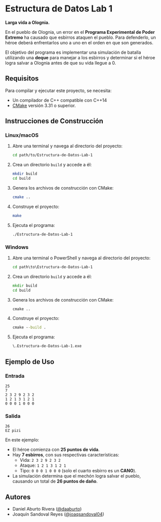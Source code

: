 # Estructura de Datos Lab 1

**Larga vida a Olognia.**

En el pueblo de Olognia, un error en el **Programa Experimental de Poder Extremo** ha causado que esbirros ataquen el 
pueblo. Para defenderlo, un héroe deberá enfrentarlos uno a uno en el orden en que son generados.

El objetivo del programa es implementar una simulación de batalla utilizando una **deque** para manejar a los esbirros y determinar
si el héroe logra salvar a Olognia antes de que su vida llegue a 0.

## Requisitos

Para compilar y ejecutar este proyecto, se necesita:
- Un compilador de C++ compatible con C++14
- [CMake](https://cmake.org/) versión 3.31 o superior.

## Instrucciones de Construcción
### Linux/macOS

1. Abre una terminal y navega al directorio del proyecto:
   ```sh
   cd path/to/Estructura-de-Datos-Lab-1
   ```

2. Crea un directorio `build` y accede a él:
   ```sh
   mkdir build
   cd build
   ```

3. Genera los archivos de construcción con CMake:
   ```sh
   cmake ..
   ```

4. Construye el proyecto:
   ```sh
   make
   ```

5. Ejecuta el programa:
   ```sh
   ./Estructura-de-Datos-Lab-1
   ```

### Windows

1. Abre una terminal o PowerShell y navega al directorio del proyecto:
   ```cmd
   cd path\to\Estructura-de-Datos-Lab-1
   ```

2. Crea un directorio `build` y accede a él:
   ```cmd
   mkdir build
   cd build
   ```

3. Genera los archivos de construcción con CMake:
   ```cmd
   cmake ..
   ```

4. Construye el proyecto:
   ```cmd
   cmake --build .
   ```

5. Ejecuta el programa:
   ```cmd
   \.Estructura-de-Datos-Lab-1.exe
   ```

## **Ejemplo de Uso**

### Entrada
```
25
7
2 3 2 9 2 3 2
1 2 1 3 1 2 1
0 0 0 1 0 0 0
```

### Salida
```
26
EZ pizi
```

En este ejemplo:
- El héroe comienza con **25 puntos de vida**.
- Hay **7 esbirros**, con sus respectivas características:
    - Vida: `2 3 2 9 2 3 2`
    - Ataque: `1 2 1 3 1 2 1`
    - Tipo: `0 0 0 1 0 0 0` (solo el cuarto esbirro es un **CANO**).
- La simulación determina que el mechón logra salvar el pueblo, causando un total de **26 puntos de daño**.

## Autores
- Daniel Aburto Rivera ([@daaburto](https://github.com/daaburto))
- Joaquín Sandoval Reyes ([@joaqsandoval04](https://github.com/joaqsandoval04))